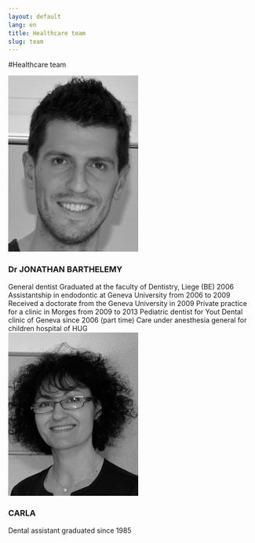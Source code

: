 ```yaml
---
layout: default
lang: en
title: Healthcare team
slug: team
---
```


#Healthcare team

<div class="row team">
  <div class="col-sm-2">
    <img class="media-object" src="/photos/team/dr-jonathan-barthelemy.jpg" alt="Dr JONATHAN BARTHELEMY">
  </div>
  <div class="col-sm-10">
    <h4 class="media-heading"><h3>Dr JONATHAN BARTHELEMY</h3></h4>
    General dentist
    Graduated at the faculty of Dentistry, Liege (BE) 2006
    Assistantship in endodontic at Geneva University from 2006 to 2009
    Received a doctorate from the Geneva University in 2009
    Private practice for a clinic in Morges from 2009 to 2013
    Pediatric dentist for Yout Dental clinic of Geneva since 2006 (part time)
    Care under anesthesia general for children hospital of HUG
  </div>
</div>

<div class="row team">
  <div class="col-sm-2">
    <img class="media-object" src="/photos/team/carla.jpg" alt="Carla">
  </div>
  <div class="col-sm-10">
    <h4 class="media-heading"><h3>CARLA</h3></h4>
    Dental assistant graduated since 1985
  </div>
</div>
